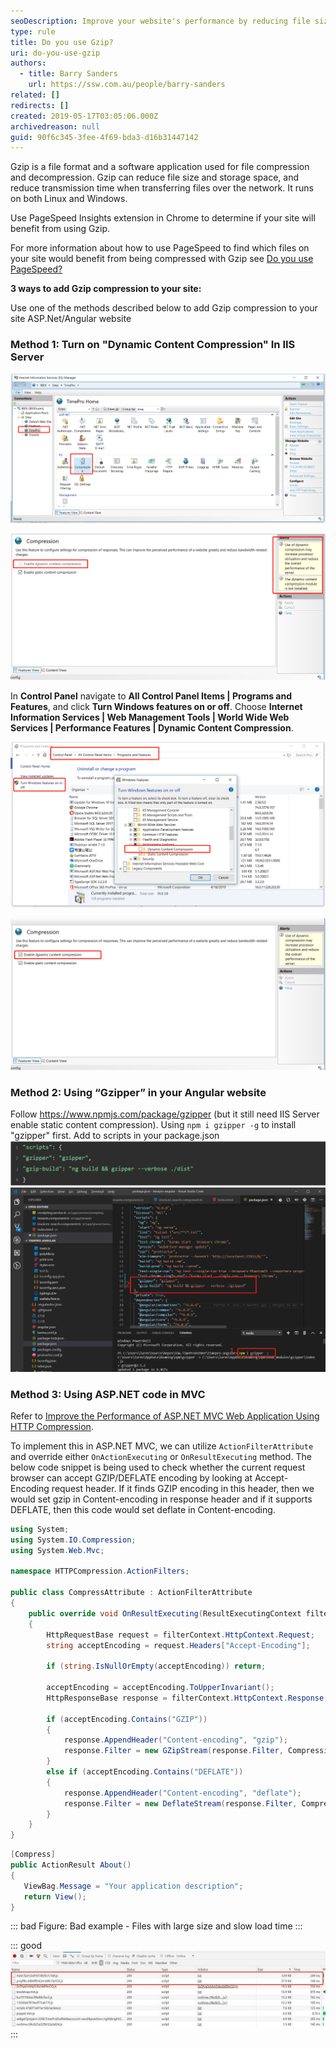 ```yaml
---
seoDescription: Improve your website's performance by reducing file sizes and speeding up load times with Gzip compression.
type: rule
title: Do you use Gzip?
uri: do-you-use-gzip
authors:
  - title: Barry Sanders
    url: https://ssw.com.au/people/barry-sanders
related: []
redirects: []
created: 2019-05-17T03:05:06.000Z
archivedreason: null
guid: 90f6c345-3fee-4f69-bda3-d16b31447142
---
```

Gzip is a file format and a software application used for file compression and decompression.
Gzip can reduce file size and storage space, and reduce transmission time when transferring files over the network. It runs on both Linux and Windows.

<!--endintro-->

Use PageSpeed Insights extension in Chrome to determine if your site will benefit from using Gzip.

For more information about how to use PageSpeed to find which files on your site would benefit from being compressed with Gzip see [Do you use PageSpeed?](/do-you-use-pagespeed)

**3 ways to add Gzip compression to your site:**

Use one of the methods described below to add Gzip compression to your site ASP.Net/Angular website

### Method 1: Turn on "Dynamic Content Compression" In IIS Server

![Figure: Choose the website which you want to use Gzip and click on Compression](use-gzip-2.png)

![Figure: Install "dynamic content compression" if you haven't installed it](use-gzip-3.png)

In **Control Panel** navigate to **All Control Panel Items | Programs and Features**, and click **Turn Windows features on or off**.
Choose **Internet Information Services | Web Management Tools | World Wide Web Services | Performance Features | Dynamic Content Compression**.

![Figure: Click "OK" to install it](use-gzip-4.png)

![Figure: Enable dynamic content compression for your site](use-gzip-5.png)

### Method 2:  Using “Gzipper” in your Angular website

Follow <https://www.npmjs.com/package/gzipper> (but it still need IIS Server enable static content compression). Using `npm i gzipper -g` to install "gzipper" first. Add to scripts in your package.json
![](use-gzip-7.png)
![Figure: "Finish configuration like that](use-gzip-6.png)

### Method 3: Using ASP.NET code in MVC

Refer to [Improve the Performance of ASP.NET MVC Web Application Using HTTP Compression](https://www.codeproject.com/Tips/1080065/Improve-the-Performance-of-ASP-NET-MVC-Web-Applica).

To implement this in ASP.NET MVC, we can utilize `ActionFilterAttribute` and override either `OnActionExecuting` or `OnResultExecuting` method. The below code snippet is being used to check whether the current request browser can accept GZIP/DEFLATE encoding by looking at Accept-Encoding request header. If it finds GZIP encoding in this header, then we would set gzip in Content-encoding in response header and if it supports DEFLATE, then this code would set deflate in Content-encoding.

```csharp
using System;
using System.IO.Compression;
using System.Web.Mvc;

namespace HTTPCompression.ActionFilters;

public class CompressAttribute : ActionFilterAttribute
{
    public override void OnResultExecuting(ResultExecutingContext filterContext)
    {
        HttpRequestBase request = filterContext.HttpContext.Request;
        string acceptEncoding = request.Headers["Accept-Encoding"];

        if (string.IsNullOrEmpty(acceptEncoding)) return;

        acceptEncoding = acceptEncoding.ToUpperInvariant();
        HttpResponseBase response = filterContext.HttpContext.Response;

        if (acceptEncoding.Contains("GZIP"))
        {
            response.AppendHeader("Content-encoding", "gzip");
            response.Filter = new GZipStream(response.Filter, CompressionMode.Compress);
        }
        else if (acceptEncoding.Contains("DEFLATE"))
        {
            response.AppendHeader("Content-encoding", "deflate");
            response.Filter = new DeflateStream(response.Filter, CompressionMode.Compress);
        }
    }
}

```

```csharp
[Compress] 
public ActionResult About() 
{ 
   ViewBag.Message = "Your application description"; 
   return View(); 
}
```

::: bad
Figure: Bad example - Files with large size and slow load time
:::

::: good
![Figure: Good example - Gzipped files with smaller size and faster load time](5.28.7.png)
:::